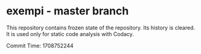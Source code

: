 # exempi - master branch

This repository contains frozen state of the repository.
Its history is cleared. It is used only for static code
analysis with Codacy.

Commit Time: 1708752244